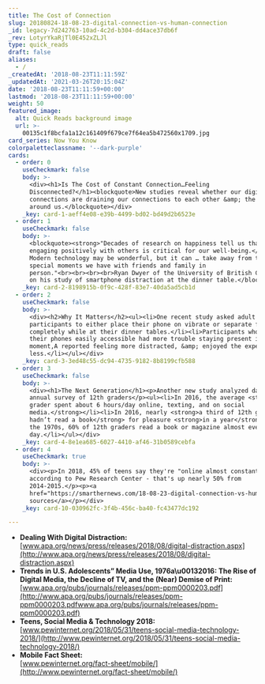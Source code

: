 ```yaml
---
title: The Cost of Connection
slug: 20180824-18-08-23-digital-connection-vs-human-connection
_id: legacy-7d242763-10ad-4c2d-b304-dd4ace37db6f
_rev: LotyrYkaRjTl0E452xZLJl
type: quick_reads
draft: false
aliases:
  - /
_createdAt: '2018-08-23T11:11:59Z'
_updatedAt: '2021-03-26T20:15:04Z'
date: '2018-08-23T11:11:59+00:00'
lastmod: '2018-08-23T11:11:59+00:00'
weight: 50
featured_image:
  alt: Quick Reads background image
  url: >-
    00135c1f8bcfa1a12c161409f679ce7f64ea5b472560x1709.jpg
card_series: Now You Know
colorpaletteclassname: '--dark-purple'
cards:
  - order: 0
    useCheckmark: false
    body: >-
      <div><h1>Is The Cost of Constant Connection…Feeling
      Disconnected?</h1><blockquote>New studies reveal whether our digital
      connections are draining our connections to each other &amp; the world
      around us.</blockquote></div>
    _key: card-1-aeff4e08-e39b-4499-bd02-bd49d2b6523e
  - order: 1
    useCheckmark: false
    body: >-
      <blockquote><strong>"Decades of research on happiness tell us that
      engaging positively with others is critical for our well-being.</strong>
      Modern technology may be wonderful, but it can … take away from the
      special moments we have with friends and family in
      person."<br><br><br><br>Ryan Dwyer of the University of British Columbia
      on his study of smartphone distraction at the dinner table.</blockquote>
    _key: card-2-8198915b-0f9c-428f-83e7-40da5ad5cb1d
  - order: 2
    useCheckmark: false
    body: >-
      <div><h2>Why It Matters</h2><ul><li>One recent study asked adult
      participants to either place their phone on vibrate or separate from them
      completely while at their dinner tables.</li><li>Participants who had
      their phones easily accessible had more trouble staying present in the
      moment,A reported feeling more distracted, &amp; enjoyed the experience
      less.</li></ul></div>
    _key: card-3-3ed48c55-dc94-4735-9182-8b8199cfb588
  - order: 3
    useCheckmark: false
    body: >-
      <div><h1>The Next Generation</h1><p>Another new study analyzed data from
      annual survey of 12th graders</p><ul><li>In 2016, the average <strong>12th
      grader spent about 6 hours/day online, texting, and on social
      media.</strong></li><li>In 2016, nearly <strong>a third of 12th graders
      hadn’t read a book</strong> for pleasure <strong>in a year</strong>.A In
      the 1970s, 60% of 12th graders read a book or magazine almost every
      day.</li></ul></div>
    _key: card-4-8e1ea685-6027-4410-af46-31b0589cebfa
  - order: 4
    useCheckmark: true
    body: >-
      <div><p>In 2018, 45% of teens say they're "online almost constantly,"
      according to Pew Research Center - that's up nearly 50% from
      2014-2015.</p><p><a
      href="https://smarthernews.com/18-08-23-digital-connection-vs-human-connection/">view
      sources</a></p></div>
    _key: card-10-030962fc-3f4b-456c-ba40-fc43477dc192

---
```

* **Dealing With Digital Distraction:**  
[www.apa.org/news/press/releases/2018/08/digital-distraction.aspx](http://www.apa.org/news/press/releases/2018/08/digital-distraction.aspx)
* **Trends in U.S. Adolescents” Media Use, 1976a\u00132016: The Rise of Digital Media, the Decline of TV, and the (Near) Demise of Print:**  
[www.apa.org/pubs/journals/releases/ppm-ppm0000203.pdf](http://www.apa.org/pubs/journals/releases/ppm-ppm0000203.pdfwww.apa.org/pubs/journals/releases/ppm-ppm0000203.pdf)
* **Teens, Social Media & Technology 2018:**  
[www.pewinternet.org/2018/05/31/teens-social-media-technology-2018/](http://www.pewinternet.org/2018/05/31/teens-social-media-technology-2018/)
* **Mobile Fact Sheet:**  
[www.pewinternet.org/fact-sheet/mobile/](http://www.pewinternet.org/fact-sheet/mobile/)